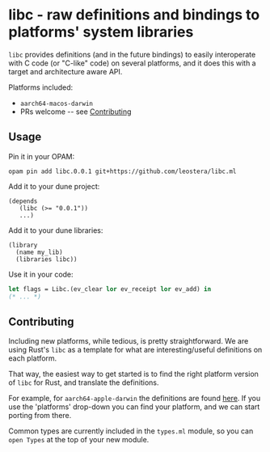 # libc - raw definitions and bindings to platforms' system libraries

`libc` provides definitions (and in the future bindings) to easily interoperate
with C code (or "C-like" code) on several platforms, and it does this with a
target and architecture aware API.

Platforms included:

* `aarch64-macos-darwin`
* PRs welcome -- see [Contributing](#contributing)

## Usage

Pin it in your OPAM:

```
opam pin add libc.0.0.1 git+https://github.com/leostera/libc.ml
```

Add it to your dune project:

```
(depends 
   (libc (>= "0.0.1"))
   ...)
```

Add it to your dune libraries:

```
(library
  (name my_lib)
  (libraries libc))
```

Use it in your code:

```ocaml
let flags = Libc.(ev_clear lor ev_receipt lor ev_add) in
(* ... *)
```

## Contributing

Including new platforms, while tedious, is pretty straightforward. We are using Rust's `libc` as a template for what are interesting/useful definitions on each platform.

That way, the easiest way to get started is to find the right platform version
of `libc` for Rust, and translate the definitions.

For example, for `aarch64-apple-darwin` the definitions are found
[here](https://docs.rs/libc/latest/aarch64-apple-darwin/src/libc/unix/bsd/apple/mod.rs.html#4438). If you use the 'platforms' drop-down you can find your platform, and we can
start porting from there.

Common types are currently included in the `types.ml` module, so you can `open
Types` at the top of your new module.

